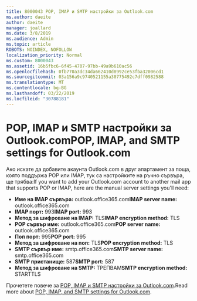 ```yaml
---
title: 8000043 POP, IMAP и SMTP настройки за Outlook.com
ms.author: daeite
author: daeite
manager: joallard
ms.date: 3/8/2019
ms.audience: Admin
ms.topic: article
ROBOTS: NOINDEX, NOFOLLOW
localization_priority: Normal
ms.custom: 8000043
ms.assetid: 16b5fbc6-6f45-4707-97bb-49a9b610ac56
ms.openlocfilehash: 0fb770a3dc34da662410d8992ce53fba32006cd1
ms.sourcegitcommit: 03a156a9c9740521155a30775492c7dff0982588
ms.translationtype: MT
ms.contentlocale: bg-BG
ms.lasthandoff: 03/22/2019
ms.locfileid: "30788181"
---
```

# <a name="pop-imap-and-smtp-settings-for-outlookcom"></a><span data-ttu-id="0476b-102">POP, IMAP и SMTP настройки за Outlook.com</span><span class="sxs-lookup"><span data-stu-id="0476b-102">POP, IMAP, and SMTP settings for Outlook.com</span></span>

<span data-ttu-id="0476b-103">Ако искате да добавите акаунта Outlook.com в друг апартамент за поща, която поддържа POP или IMAP, тук са настройките на ръчно сървъра, ще трябва:</span><span class="sxs-lookup"><span data-stu-id="0476b-103">If you want to add your Outlook.com account to another mail app that supports POP or IMAP, here are the manual server settings you'll need:</span></span>
  
- <span data-ttu-id="0476b-104">**Име на IMAP сървъра:** outlook.office365.com</span><span class="sxs-lookup"><span data-stu-id="0476b-104">**IMAP server name:** outlook.office365.com</span></span> 
- <span data-ttu-id="0476b-105">**IMAP порт:** 993</span><span class="sxs-lookup"><span data-stu-id="0476b-105">**IMAP port:** 993</span></span>   
- <span data-ttu-id="0476b-106">**Метод за шифроване на IMAP:** TLS</span><span class="sxs-lookup"><span data-stu-id="0476b-106">**IMAP encryption method:** TLS</span></span>   
- <span data-ttu-id="0476b-107">**POP сървър име:** outlook.office365.com</span><span class="sxs-lookup"><span data-stu-id="0476b-107">**POP server name:** outlook.office365.com</span></span>  
- <span data-ttu-id="0476b-108">**Поп порт:** 995</span><span class="sxs-lookup"><span data-stu-id="0476b-108">**POP port:** 995</span></span>  
- <span data-ttu-id="0476b-109">**Метод за шифроване на поп:** TLS</span><span class="sxs-lookup"><span data-stu-id="0476b-109">**POP encryption method:** TLS</span></span>  
- <span data-ttu-id="0476b-110">**SMTP сървър име:** smtp.office365.com</span><span class="sxs-lookup"><span data-stu-id="0476b-110">**SMTP server name:** smtp.office365.com</span></span> 
- <span data-ttu-id="0476b-111">**SMTP пристанище:** 587</span><span class="sxs-lookup"><span data-stu-id="0476b-111">**SMTP port:** 587</span></span> 
- <span data-ttu-id="0476b-112">**Метод за шифроване на SMTP:** ТРЕПВАМ</span><span class="sxs-lookup"><span data-stu-id="0476b-112">**SMTP encryption method:** STARTTLS</span></span> 

<span data-ttu-id="0476b-113">Прочетете повече за [POP, IMAP и SMTP настройки за Outlook.com](https://go.microsoft.com/fwlink/p/?linkid=2001402&amp;clcid=0x409).</span><span class="sxs-lookup"><span data-stu-id="0476b-113">Read more about [POP, IMAP, and SMTP settings for Outlook.com](https://go.microsoft.com/fwlink/p/?linkid=2001402&amp;clcid=0x409).</span></span>